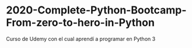 # 2020-Complete-Python-Bootcamp-From-zero-to-hero-in-Python
Curso de Udemy con el cual aprendí a programar en Python 3
